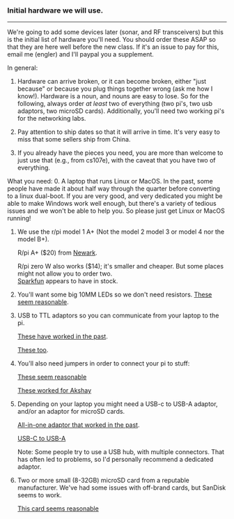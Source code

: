 ### Initial hardware we will use.
---------------------------------------------------------------------

We're going to add some devices later (sonar, and RF transceivers)
but this is the initial list of hardware you'll need.  You should order
these ASAP so that they are here well before the new class.  If it's an
issue to pay for this, email me (engler) and I'll paypal you a supplement.

In general: 

  1.  Hardware can arrive broken, or it can become broken, either "just
  because" or because you plug things together wrong (ask me how I know!).
  Hardware is a noun, and nouns are easy to lose.  So for the following,
  always order *at least* two of everything (two pi's, two usb adaptors,
  two microSD cards).  Additionally, you'll need two working pi's for the
  networking labs.

  2. Pay attention to ship dates so that it will arrive in time.  It's
  very easy to miss that some sellers ship from China.

  3. If you already have the pieces you need, you are more than welcome
  to just use that (e.g., from cs107e), with the caveat that you have
  two of everything.
  

What you need:
  0. A laptop that runs Linux or MacOS.  In the past, some people have
     made it about half way through the quarter before converting to 
     a linux dual-boot.   If you are very good, and very dedicated
     you might be able to make Windows work well enough, but there's
     a variety of tedious issues and we won't be able to help you.
     So please just get Linux or MacOS running!

  1. We use the r/pi model 1 A+  (Not the model 2 model 3 or model 4
     nor the model B+).

     R/pi A+ ($20) from [Newark](https://www.newark.com/raspberry-pi/raspbrry-moda-512m/silicon-manufacturer-broadcom/dp/81Y5333).
   
     R/pi zero W also works ($14); it's smaller and cheaper.
     But some places might not allow you to order two.  
     [Sparkfun](https://www.sparkfun.com/products/15470) appears to have 
     in stock.

  2. You'll want some big 10MM LEDs so we don't need resistors.
     [These seem reasonable](https://www.amazon.com/Gikfun-Emitting-Diodes-Diffused-Arduino/dp/B06XWTN1YM/ref=sr_1_4?dchild=1&keywords=10mm+LED&qid=1616195942&refinements=p_85%3A2470955011&rnid=2470954011&rps=1&sr=8-4).

  3. USB to TTL adaptors so you can communicate from your laptop to 
     the pi.  
 
     [These have worked in the past](https://www.amazon.com/gp/product/B07CWKHTLH/ref=ppx_yo_dt_b_search_asin_title?ie=UTF8&psc=1).

     [These too](https://www.amazon.com/gp/product/B07D6LLX19/ref=ppx_yo_dt_b_search_asin_title?ie=UTF8&psc=1).


  4. You'll also need jumpers in order to connect your pi to stuff:

     [These seem reasonable](https://www.amazon.com/SIM-NAT-Breadboard-Arduino-Raspberry/dp/B07RX78T9L/ref=sr_1_11?dchild=1&keywords=female+to+female+jumper&qid=1616196142&refinements=p_85%3A2470955011%2Cp_72%3A1248879011&rnid=1248877011&rps=1&s=electronics&sr=1-11)

     [These worked for Akshay](https://www.amazon.com/EDGELEC-Breadboard-Optional-Assorted-Multicolored/dp/B07GD2BWPY/)
   
  5. Depending on your laptop you might need a USB-c to USB-A adaptor, 
     and/or an adaptor for microSD cards.

     [All-in-one adaptor that worked in the past](https://www.amazon.com/gp/product/B07NW8RPYN/ref=ppx_yo_dt_b_search_asin_title?ie=UTF8&psc=1).

     [USB-C to USB-A](https://www.amazon.com/gp/product/B07CVX3516/ref=ppx_yo_dt_b_search_asin_title?ie=UTF8&psc=1)

     Note: Some people try to use a USB hub, with multiple connectors.
     That has often led to problems, so I'd personally recommend a
     dedicated adaptor.

  6. Two or more small (8-32GB) microSD card from a reputable manufacturer.
     We've had some issues with off-brand cards, but SanDisk seems to work.

     [This card seems reasonable](https://www.amazon.com/SanDisk%C2%AE-microSDHCTM-8GB-Memory-Card/dp/B0012Y2LLE/ref=sr_1_6?dchild=1&keywords=microsd&qid=1616198363&refinements=p_n_feature_two_browse-bin%3A6518302011%7C6518303011&rnid=6518301011&s=pc&sr=1-6)
